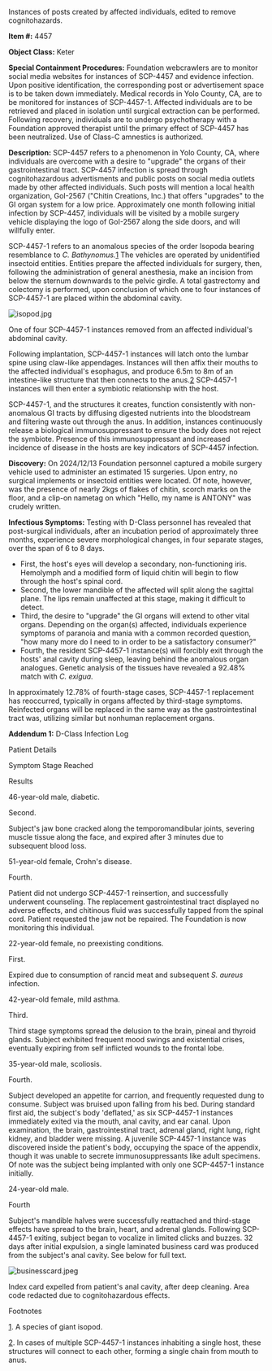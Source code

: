 Instances of posts created by affected individuals, edited to remove cognitohazards.

**Item #:** 4457

**Object Class:** Keter

**Special Containment Procedures:** Foundation webcrawlers are to monitor social media websites for instances of SCP-4457 and evidence infection. Upon positive identification, the corresponding post or advertisement space is to be taken down immediately. Medical records in Yolo County, CA, are to be monitored for instances of SCP-4457-1. Affected individuals are to be retrieved and placed in isolation until surgical extraction can be performed. Following recovery, individuals are to undergo psychotherapy with a Foundation approved therapist until the primary effect of SCP-4457 has been neutralized. Use of Class-C amnestics is authorized.

**Description:** SCP-4457 refers to a phenomenon in Yolo County, CA, where individuals are overcome with a desire to "upgrade" the organs of their gastrointestinal tract. SCP-4457 infection is spread through cognitohazardous advertisments and public posts on social media outlets made by other affected individuals. Such posts will mention a local health organization, GoI-2567 ("Chitin Creations, Inc.) that offers "upgrades" to the GI organ system for a low price. Approximately one month following initial infection by SCP-4457, individuals will be visited by a mobile surgery vehicle displaying the logo of GoI-2567 along the side doors, and will willfully enter.

SCP-4457-1 refers to an anomalous species of the order Isopoda bearing resemblance to _C. Bathynomus._[1](javascript:;) The vehicles are operated by unidentified insectoid entities. Entities prepare the affected individuals for surgery, then, following the administration of general anesthesia, make an incision from below the sternum downwards to the pelvic girdle. A total gastrectomy and colectomy is performed, upon conclusion of which one to four instances of SCP-4457-1 are placed within the abdominal cavity.

![isopod.jpg](http://scp-sandbox-3.wdfiles.com/local--files/popsioak-4/isopod.jpg)

One of four SCP-4457-1 instances removed from an affected individual's abdominal cavity.

Following implantation, SCP-4457-1 instances will latch onto the lumbar spine using claw-like appendages. Instances will then affix their mouths to the affected individual's esophagus, and produce 6.5m to 8m of an intestine-like structure that then connects to the anus.[2](javascript:;) SCP-4457-1 instances will then enter a symbiotic relationship with the host.

SCP-4457-1, and the structures it creates, function consistently with non-anomalous GI tracts by diffusing digested nutrients into the bloodstream and filtering waste out through the anus. In addition, instances continuously release a biological immunosuppressant to ensure the body does not reject the symbiote. Presence of this immunosuppressant and increased incidence of disease in the hosts are key indicators of SCP-4457 infection.

**Discovery:** On 2024/12/13 Foundation personnel captured a mobile surgery vehicle used to administer an estimated 15 surgeries. Upon entry, no surgical implements or insectoid entities were located. Of note, however, was the presence of nearly 2kgs of flakes of chitin, scorch marks on the floor, and a clip-on nametag on which "Hello, my name is ANTONY" was crudely written.

**Infectious Symptoms:** Testing with D-Class personnel has revealed that post-surgical individuals, after an incubation period of approximately three months, experience severe morphological changes, in four separate stages, over the span of 6 to 8 days.

*   First, the host's eyes will develop a secondary, non-functioning iris. Hemolymph and a modified form of liquid chitin will begin to flow through the host's spinal cord.
*   Second, the lower mandible of the affected will split along the sagittal plane. The lips remain unaffected at this stage, making it difficult to detect.
*   Third, the desire to "upgrade" the GI organs will extend to other vital organs. Depending on the organ(s) affected, individuals experience symptoms of paranoia and mania with a common recorded question, "how many more do I need to in order to be a satisfactory consumer?"
*   Fourth, the resident SCP-4457-1 instance(s) will forcibly exit through the hosts' anal cavity during sleep, leaving behind the anomalous organ analogues. Genetic analysis of the tissues have revealed a 92.48% match with _C. exigua._

In approximately 12.78% of fourth-stage cases, SCP-4457-1 replacement has reoccurred, typically in organs affected by third-stage symptoms. Reinfected organs will be replaced in the same way as the gastrointestinal tract was, utilizing similar but nonhuman replacement organs.

**Addendum 1:** D-Class Infection Log

Patient Details

Symptom Stage Reached

Results

46-year-old male, diabetic.

Second.

Subject's jaw bone cracked along the temporomandibular joints, severing muscle tissue along the face, and expired after 3 minutes due to subsequent blood loss.

51-year-old female, Crohn's disease.

Fourth.

Patient did not undergo SCP-4457-1 reinsertion, and successfully underwent counseling. The replacement gastrointestinal tract displayed no adverse effects, and chitinous fluid was successfully tapped from the spinal cord. Patient requested the jaw not be repaired. The Foundation is now monitoring this individual.

22-year-old female, no preexisting conditions.

First.

Expired due to consumption of rancid meat and subsequent _S. aureus_ infection.

42-year-old female, mild asthma.

Third.

Third stage symptoms spread the delusion to the brain, pineal and thyroid glands. Subject exhibited frequent mood swings and existential crises, eventually expiring from self inflicted wounds to the frontal lobe.

35-year-old male, scoliosis.

Fourth.

Subject developed an appetite for carrion, and frequently requested dung to consume. Subject was bruised upon falling from his bed. During standard first aid, the subject's body 'deflated,' as six SCP-4457-1 instances immediately exited via the mouth, anal cavity, and ear canal. Upon examination, the brain, gastrointestinal tract, adrenal gland, right lung, right kidney, and bladder were missing. A juvenile SCP-4457-1 instance was discovered inside the patient's body, occupying the space of the appendix, though it was unable to secrete immunosuppressants like adult specimens. Of note was the subject being implanted with only one SCP-4457-1 instance initially.

24-year-old male.

Fourth

Subject's mandible halves were successfully reattached and third-stage effects have spread to the brain, heart, and adrenal glands. Following SCP-4457-1 exiting, subject began to vocalize in limited clicks and buzzes. 32 days after initial expulsion, a single laminated business card was produced from the subject's anal cavity. See below for full text.

![businesscard.jpeg](https://cdn.discordapp.com/attachments/526584173180485642/655855559458684959/businesscard.jpeg "Click and hold to enlarge.")

Index card expelled from patient's anal cavity, after deep cleaning. Area code redacted due to cognitohazardous effects.

Footnotes

[1](javascript:;). A species of giant isopod.

[2](javascript:;). In cases of multiple SCP-4457-1 instances inhabiting a single host, these structures will connect to each other, forming a single chain from mouth to anus.